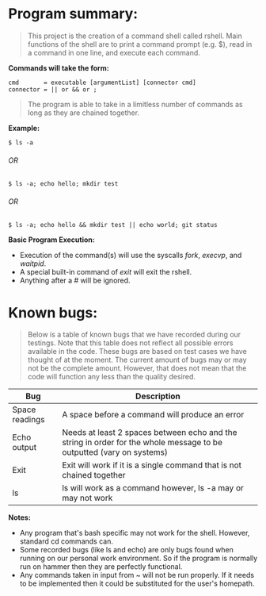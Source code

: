 # Program summary:
	
> This project is the creation of a command shell called rshell.
> Main functions of the shell are to print a command prompt (e.g. $), 
> read in a command in one line, and execute each command. 

**Commands will take the form:**

	cmd       = executable [argumentList] [connector cmd]
	connector = || or && or ;

> The program is able to take in a limitless number of commands as
> long as they are chained together. 

**Example:** 

	$ ls -a
			
###### OR
			
	$ ls -a; echo hello; mkdir test
			
###### OR
			
	$ ls -a; echo hello && mkdir test || echo world; git status

**Basic Program Execution:**

- Execution of the command(s) will use the syscalls *fork*, *execvp*, and *waitpid*.
- A special built-in command of *exit* will exit the rshell. 
- Anything after a *#* will be ignored. 

# Known bugs:

> Below is a table of known bugs that we have recorded during our testings. 
> Note that this table does not reflect all possible errors available in the 
> code. These bugs are based on test cases we have thought of at the moment. 
> The current amount of bugs may or may not be the complete amount. However, 
> that does not mean that the code will function any less than the quality 
> desired. 

Bug | Description
--------------- | ---------------
Space readings | A space before a command will produce an error
Echo output | Needs at least 2 spaces between echo and the string in order for the whole message to be outputted (vary on systems)
Exit | Exit will work if it is a single command that is not chained together
ls | ls will work as a command however, ls -a may or may not work

**Notes:** 

- Any program that's bash specific may not work for the shell. However, standard cd commands can.
- Some recorded bugs (like ls and echo) are only bugs found when running on our personal work environment. So if the program is normally run on hammer then they are perfectly functional.
- Any commands taken in input from ~ will not be run properly. If it needs to be implemented then it could be substituted for the user's homepath. 
